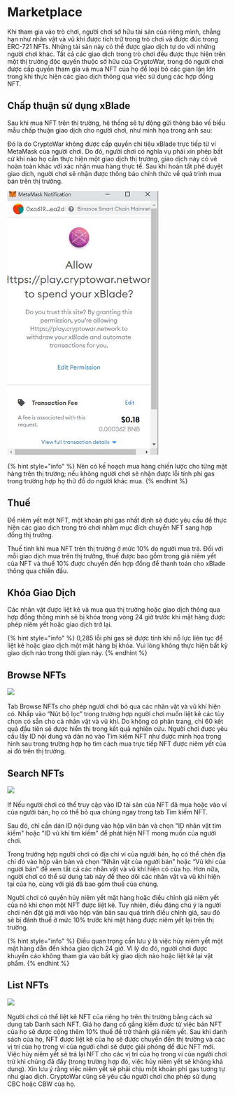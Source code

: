 # Marketplace

Khi tham gia vào trò chơi, người chơi sở hữu tài sản của riêng mình, chẳng hạn như nhân vật và vũ khí được tích trữ trong trò chơi và được đúc trong ERC-721 NFTs. Những tài sản này có thể được giao dịch tự do với những người chơi khác. Tất cả các giao dịch trong trò chơi đều được thực hiện trên một thị trường độc quyền thuộc sở hữu của CryptoWar, trong đó người chơi được cấp quyền tham gia và mua NFT của họ để loại bỏ các gian lận lớn trong khi thực hiện các giao dịch thông qua việc sử dụng các hợp đồng NFT.

## Chấp thuận sử dụng xBlade

Sau khi mua NFT trên thị trường, hệ thống sẽ tự động gửi thông báo về biểu mẫu chấp thuận giao dịch cho người chơi, như minh họa trong ảnh sau:

Đó là do CryptoWar không được cấp quyền chi tiêu xBlade trực tiếp từ ví MetaMask của người chơi. Do đó, người chơi có nghĩa vụ phải xin phép bất cứ khi nào họ cần thực hiện một giao dịch thị trường, giao dịch này có vẻ hoàn toàn khác với xác nhận mua hàng thực tế. Sau khi hoàn tất phê duyệt giao dịch, người chơi sẽ nhận được thông báo chính thức về quá trình mua bán trên thị trường.

![](<../.gitbook/assets/11 (1).jpg>)

{% hint style="info" %}
Nên có kế hoạch mua hàng chiến lược cho từng mặt hàng trên thị trường; nếu không người chơi sẽ nhận được lỗi tính phí gas trong trường hợp họ thử đồ do người khác mua.
{% endhint %}

## Thuế

Để niêm yết một NFT, một khoản phí gas nhất định sẽ được yêu cầu để thực hiện các giao dịch trong trò chơi nhằm mục đích chuyển NFT sang hợp đồng thị trường.

Thuế tính khi mua NFT trên thị trường ở mức 10% do người mua trả. Đối với mỗi giao dịch mua trên thị trường, thuế được bao gồm trong giá niêm yết của NFT và thuế 10% được chuyển đến hợp đồng để thanh toán cho xBlade thông qua chiến đấu.

## Khóa Giao Dịch

Các nhân vật được liệt kê và mua qua thị trường hoặc giao dịch thông qua hợp đồng thông minh sẽ bị khóa trong vòng 24 giờ trước khi mặt hàng được phép niêm yết hoặc giao dịch trở lại.

{% hint style="info" %}
0,285 lỗi phí gas sẽ được tính khi nỗ lực liên tục để liệt kê hoặc giao dịch một mặt hàng bị khóa. Vui lòng không thực hiện bất kỳ giao dịch nào trong thời gian này.
{% endhint %}

## Browse NFTs

![](https://github.com/ElasticBTC-XBT/CryptoWar-Wiki/tree/534c0aa13bb170622866cfb21d20deb8b8953046/.gitbook/assets/browse-nfts.png)

Tab Browse NFTs cho phép người chơi bỏ qua các nhân vật và vũ khí hiện có. Nhấp vào “Nút bộ lọc” trong trường hợp người chơi muốn liệt kê các tùy chọn có sẵn cho cả nhân vật và vũ khí. Do không có phân trang, chỉ 60 kết quả đầu tiên sẽ được hiển thị trong kết quả nghiên cứu. Người chơi được yêu cầu lấy ID nội dung và dán nó vào Tìm kiếm NFT như được minh họa trong hình sau trong trường hợp họ tìm cách mua trực tiếp NFT được niêm yết của ai đó trên thị trường.

## Search NFTs

![](https://github.com/ElasticBTC-XBT/CryptoWar-Wiki/tree/534c0aa13bb170622866cfb21d20deb8b8953046/.gitbook/assets/search-nfts.png)

If Nếu người chơi có thể truy cập vào ID tài sản của NFT đã mua hoặc vào ví của người bán, họ có thể bỏ qua chúng ngay trong tab Tìm kiếm NFT.

Sau đó, chỉ cần dán ID nội dung vào hộp văn bản và chọn "ID nhân vật tìm kiếm" hoặc "ID vũ khí tìm kiếm" để phát hiện NFT mong muốn của người chơi.

Trong trường hợp người chơi có địa chỉ ví của người bán, họ có thể chèn địa chỉ đó vào hộp văn bản và chọn “Nhân vật của người bán” hoặc “Vũ khí của người bán” để xem tất cả các nhân vật và vũ khí hiện có của họ. Hơn nữa, người chơi có thể sử dụng tab này để theo dõi các nhân vật và vũ khí hiện tại của họ, cùng với giá đã bao gồm thuế của chúng.

Người chơi có quyền hủy niêm yết mặt hàng hoặc điều chỉnh giá niêm yết của nó khi chọn một NFT được liệt kê. Tuy nhiên, điều đáng chú ý là người chơi nên đặt giá mới vào hộp văn bản sau quá trình điều chỉnh giá, sau đó sẽ bị đánh thuế ở mức 10% trước khi mặt hàng được niêm yết lại trên thị trường.

{% hint style="info" %}
Điều quan trọng cần lưu ý là việc hủy niêm yết một mặt hàng dẫn đến khóa giao dịch 24 giờ. Vì lý do đó, người chơi được khuyến cáo không tham gia vào bất kỳ giao dịch nào hoặc liệt kê lại vật phẩm.
{% endhint %}

## List NFTs

![](https://github.com/ElasticBTC-XBT/CryptoWar-Wiki/tree/534c0aa13bb170622866cfb21d20deb8b8953046/.gitbook/assets/list-nfts.png)

Người chơi có thể liệt kê NFT của riêng họ trên thị trường bằng cách sử dụng tab Danh sách NFT. Giá họ đang cố gắng kiếm được từ việc bán NFT của họ sẽ được cộng thêm 10% thuế để trở thành giá niêm yết. Sau khi danh sách của họ, NFT được liệt kê của họ sẽ được chuyển đến thị trường và các vị trí của họ trong ví của người chơi sẽ được giải phóng để đúc NFT mới. Việc hủy niêm yết sẽ trả lại NFT cho các vị trí của họ trong ví của người chơi trừ khi chúng đã đầy (trong trường hợp đó, việc hủy niêm yết sẽ không khả dụng). Xin lưu ý rằng việc niêm yết sẽ phải chịu một khoản phí gas tương tự như giao dịch. CryptoWar cũng sẽ yêu cầu người chơi cho phép sử dụng CBC hoặc CBW của họ.
